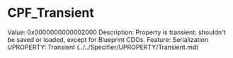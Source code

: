 # CPF_Transient

Value: 0x0000000000002000
Description: Property is transient: shouldn't be saved or loaded, except for Blueprint CDOs.
Feature: Serialization
UPROPERTY: Transient (../../Specifier/UPROPERTY/Transient.md)